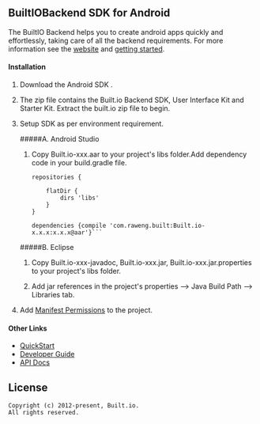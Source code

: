 ## BuiltIOBackend SDK for Android

The BuiltIO Backend helps you to create android apps quickly and effortlessly, taking care of all the backend requirements. 
For more information see the [website](https://docs.built.io/) and [getting started](https://docs.built.io/guide#gettingstarted).

#### Installation

1. Download the Android SDK .
2. The zip file contains the Built.io Backend SDK, User Interface Kit and Starter Kit. Extract the built.io zip file to begin.
3. Setup SDK as per environment requirement.
  
    #####A. Android Studio
    
    1. Copy Built.io-xxx.aar to your project's libs folder.Add dependency code in your build.gradle file.
   
        ```
        repositories {
        
            flatDir {
                dirs 'libs'
            }
        }
        
        dependencies {compile 'com.raweng.built:Built.io-x.x.x:x.x.x@aar'}```
    
    #####B. Eclipse
    
    1. Copy Built.io-xxx-javadoc, Built.io-xxx.jar, Built.io-xxx.jar.properties to your project's libs folder.
    
    2. Add jar references in the project's properties --> Java Build Path --> Libraries tab.

4. Add [Manifest Permissions](https://docs.built.io/quick-start#android) to the project.

#### Other Links
- [QuickStart](https://docs.built.io/quickstart)
- [Developer Guide](https://docs.built.io/guide)
- [API Docs](http://androidsdk.builtapp.io/) 

## License

```
Copyright (c) 2012-present, Built.io.
All rights reserved.
```